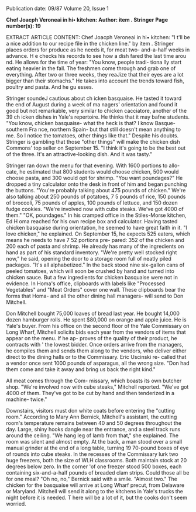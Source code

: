 Publication date: 09/87
Volume 20, Issue 1

**Chef Joacph Veroneai in hi• kitchen:**
**Author: item . Stringer**
**Page number(s): 19**

EXTRACT ARTICLE CONTENT:
Chef Joacph Veroneai in hi• kitchen: 
"I t'll be a nice addition to our recipe 
file in the chicken line." 
by item . Stringer places orders for 
produce as he needs it, for meat two-
and-a-half weeks in advance. H e checks 
his records to see how a dish fared the 
last time arou nd. He allows for the 
time of year: "You know, people tradi-
tiona lly start eating heavier in the fall. 
The freshmen come through and grab 
one of everything. After two or three 
weeks, they reaJize that their eyes are a 
lot bigger than their stomachs." He 
takes into account the trends toward 
fish, 
poultry and pasta. 
And he 
gu esses. 


Stringer soundeJ cautious about 
ch icken basquaise. He tasted it toward 
the end of August during a week of 
ma nagers' orientation and found it 
good but not remarkable, very similar 
to chicken cacciatore, another of the 39 
ch icken dishes in Yale's repertoire. He 
thinks that it may bafne students. "You 
know, chicken basquaise- what the 
heck is that? I know Basque-southern 
Fra nce, northern Spain- but that still 
doesn't mean anything to me. So I 
notice the tomatoes, other things like 
that." Despite his doubts. Stringer is 
gambling that those "other things" will 
make the chicken dish Commons' top 
seller on September 15. "I think it's 
going to be the best out of the three. 
It's an attractive-looking dish. And it 
was tasty." 

Stringer ran down the menu for that 
evening. With 1600 portions to allo-
cate, he estimated that 800 students 
would choose chicken, 500 would 
choose pasta, and 300 would opt for 
shrimp. "You want poundages?" He 
dropped a tiny calculator onto the desk 
in front of him and began punching the 
buttons. "You're probably talking 
about 475 pounds of chicken." We're 
also talking about 250 pounds of 
potatoes, 
7 5 pounds of rice, 150 
pounds of broccoli, 75 pounds of 
apples, 100 pounds of lettuce, and 150 
dozen fudge cookies. 
"We're involved now 
with cube steaks. 
We've got 4000 of 
them." 
"OK, poundages." In his cramped 
office in the Stiles-Morse kitchen, Ed 
H oma reached for his own recipe box 
and calculator. Having tasted chicken 
basquaise during orientation, 
he 
seemed to have great faith in it. "I love 
chicken," he explained. On September 
15, he expects 525 eaters, which means 
he needs to have 7 52 portions pre-
pared: 352 of the chicken and 200 each 
of pasta and shrimp. He already has 
many of the ingredients on hand as 
part of his standard inventory. "We're 
pretty well stocked right now," he said, 
opening the door to a storage room full 
of neatly piled packages. "It's all 
alphabetized." In the back stood nine 
six-gallon cans of peeled tomatoes, 
which will soon be crushed by hand 
and turned into chicken sauce. But a 
few ingredients for chicken basquaise 
were not in evidence. In Homa's office, 
clipboards with labels like "Processed 
Vegetables" and "Meat Orders" cover 
one wall. These clipboards bear the 
forms that Homa- and all the other 
dining hall managers- will send to 
Don Mitchell. 

Don Mitchell bought 75,000 loaves 
of bread last year. He bought 14,000 
dozen hamburger rolls. He spent 
$80,000 on orange and apple juice. He 
is Yale's buyer. From his office on the 
second floor of the Yale Commissary 
on Long Wharf, Mitchell solicits bids 
each year from the vendors of items 
that appear on the menu. If he ap-
proves of the quality of their product, 
he contracts with ' the lowest bidder. 
Once orders arrive from the managers, 
he compiles them and sends them 
along to the vendors, who deliver 
either direct to the dining halls or to 
the Commissary. Eric Uscinski re-
called that a vendor once sent 1000 
pounds of asparagus, all the wrong 
size. "Don had them come and take it 
away and bring us back the right 
kind." 

All meat comes through the Com-
missary, which boasts its own butcher 
shop. "We're involved now with cube 
steaks," Mitchell reported. "We've got 
4000 of them. They've got to be cut by 
hand 
and 
then 
tenderized 
in 
a 
machine- twice." 

Downstairs, visitors must don white 
coats before entering the "cutting 
room." According 
to 
Mary Ann 
Bernick, 
Mitchell's assistant, 
the 
cutting room's temperature remains 
between 40 and 50 degrees throughout 
the day. Large, shiny hooks dangle 
near the entrance, and a steel track 
runs around the ceiling. "We hang 
leg of lamb from that," she explained. 
The room was silent and almost empty. 
At the back, a man stood over a small 
manual grinder at the end of a long 
table, turning 19 70-pound boxes of 
eye of rounds into cube steaks. In the 
recesses of the Commissary lurk two 
huge freezers, both the size of WLH 
classrooms. Both maintain stock at 20 
degrees below zero. In the corner 'of 
one freezer stood 500 boxes, each 
containing six-and-a-half pounds of 
breaded clam strips. Could those all be 
for one meal? "Oh no, no," Bernick 
said with a smile. "Almost two." The 
chicken for the basquaise will arrive at 
Long Wharf precut, from Delaware or 
Maryland. Mitchell will send it along 
to the kitchens in Yale's trucks the 
night before it is needed. T here will be 
a lot of it, but the cooks don't seem 
worried.